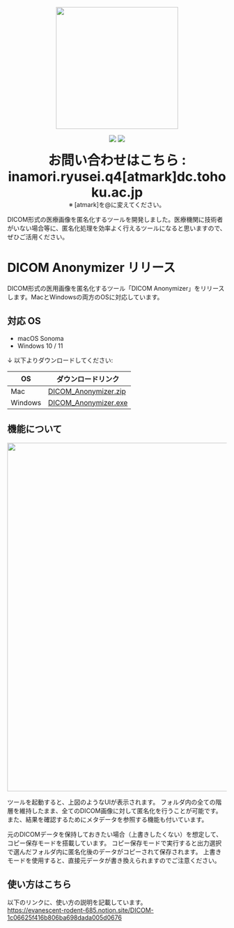 <p align="center">
  <img src="https://github.com/user-attachments/assets/147d226e-982b-4483-a8ab-505c125927de" width="280">
</p>


<p align="center">
  <img src="https://visitor-badge.laobi.icu/badge?page_id=ryusei-inamori.DICOM_Anonymizer" />
  <img src="https://img.shields.io/github/stars/ryusei-inamori/DICOM_Anonymizer?style=social" />
</p>

<p align="center">
  <strong style="font-size:30px;">お問い合わせはこちら : inamori.ryusei.q4[atmark]dc.tohoku.ac.jp</strong>  <br>※ [atmark]を@に変えてください。
</p>

DICOM形式の医療画像を匿名化するツールを開発しました。医療機関に技術者がいない場合等に、匿名化処理を効率よく行えるツールになると思いますので、ぜひご活用ください。


# DICOM Anonymizer リリース

DICOM形式の医用画像を匿名化するツール「DICOM Anonymizer」をリリースします。MacとWindowsの両方のOSに対応しています。

## **対応 OS**
- macOS Sonoma
- Windows 10 / 11

↓ 以下よりダウンロードしてください:

| OS | ダウンロードリンク |
|----|-------------------|
| Mac | [DICOM_Anonymizer.zip](https://github.com/ryusei-inamori/DICOM_Anonymizer/releases/download/v2.0.0/DICOM_Anonymizer.zip) |
| Windows | [DICOM_Anonymizer.exe](https://github.com/ryusei-inamori/DICOM_Anonymizer/releases/download/v2.0.0/DICOM_Anonymizer.exe) |

## 機能について

<p align="center">
  <img src="https://github.com/user-attachments/assets/cc3983b7-3f8f-4373-bc73-2750dcc4c754" width="800">
</p>

ツールを起動すると、上図のようなUIが表示されます。
フォルダ内の全ての階層を維持したまま、全てのDICOM画像に対して匿名化を行うことが可能です。
また、結果を確認するためにメタデータを参照する機能も付いています。

元のDICOMデータを保持しておきたい場合（上書きしたくない）を想定して、コピー保存モードを搭載しています。
コピー保存モードで実行すると出力選択で選んだフォルダ内に匿名化後のデータがコピーされて保存されます。
上書きモードを使用すると、直接元データが書き換えられますのでご注意ください。


## 使い方はこちら

以下のリンクに、使い方の説明を記載しています。<br>
https://evanescent-rodent-685.notion.site/DICOM-1c06625f416b806ba698dada005d0676
